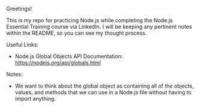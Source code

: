Greetings!

This is my repo for practicing Node.js while completing the Node.js Essential Training course via LinkedIn.
I will be keeping any pertinent notes within the README, so you can see my thought process.

Useful Links:
- Node.js Global Objects API Documentation: https://nodejs.org/api/globals.html

Notes:
- We want to think about the global object as containing all of the objects, values, and methods that we can use in a Node.js file without having to import anything.
